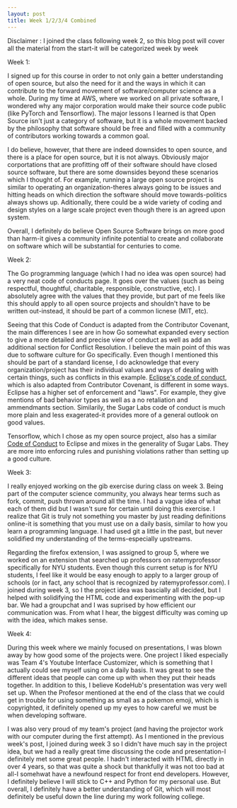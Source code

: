 ```yaml
---
layout: post
title: Week 1/2/3/4 Combined
---
```



Disclaimer : I joined the class following week 2, so this blog post will cover all the material from the start-it will be categorized week by week

Week 1:

I signed up for this course in order to not only gain a better understanding of open source, but also the need for it and the ways in which it can contribute to the forward movement of software/computer science as a whole. During my time at AWS, where we worked on all private software, I wondered why any major corporation would make their source code public (like PyTorch and Tensorflow). The major lessons I learned is that Open Source isn't just a category of software, but it is a whole movement backed by the philosophy that software should be free and filled with a community of contributors working towards a common goal.

I do believe, however, that there are indeed downsides to open source, and there is a place for open source, but it is not always. Obviously major corportations that are profitting off of their software should have closed source software, but there are some downsides beyond these scenarios which I thought of. For example, running a large open source project is similar to operating an organization-theres always going to be issues and hitting heads on which direction the software should move towards-politics always shows up. Aditionally, there could be a wide variety of coding and design styles on a large scale project even though there is an agreed upon system.

Overall, I definitely do believe Open Source Software brings on more good than harm-it gives a community infinite potential to create and collaborate on software which will be substantial for centuries to come.

Week 2:

The Go programming language (which I had no idea was open source) had a very neat code of conducts page. It goes over the values (such as being respectful, thoughtful, charitable, responsible, constructive, etc). I absolutely agree with the values that they provide, but part of me feels like this should apply to all open source projects and shouldn't have to be written out-instead, it should be part of a common licnese (MIT, etc). 

Seeing that this Code of Conduct is adapted from the Contributor Covenant, the main differences I see are in how Go somewhat expanded every section to give a more detailed and precise view of conduct as well as add an additional section for Conflict Resolution. I believe the main point of this was due to software culture for Go specifically. Even though I mentioned this should be part of a standard license, I do acknowledge that every organization/project has their individual values and ways of dealing with certain things, such as conflicts in this example. [Eclipse's code of conduct](https://www.eclipse.org/org/documents/Community_Code_of_Conduct.php), which is also adapted from Contributor Covenant, is different in some ways. Eclipse has a higher set of enforcement and "laws". For example, they give mentions of bad behavior types as well as a no retaliation and ammendmants section. Similarily, the Sugar Labs code of conduct is much more plain and less exagerated-it provides more of a general outlook on good values.

Tensorflow, which I chose as my open source project, also has a similar [Code of Conduct](https://chromium.googlesource.com/external/github.com/tensorflow/tensorflow/+/HEAD/CODE_OF_CONDUCT.md) to Eclipse and mixes in the generality of Sugar Labs. They are more into enforcing rules and punishing violations rather than setting up a good culture.

Week 3:


I really enjoyed working on the gib exercise during class on week 3. Being part of the computer science community, you always hear terms such as fork, commit, push thrown around all the time. I had a vague idea of what each of them did but I wasn't sure for certain until doing this exercise. I realize that Git is truly not something you master by just reading definitions online-it is something that you must use on a daily basis, similar to how you learn a programming language. I had used git a little in the past, but never solidified my understanding of the terms-especially upstreams.

Regarding the firefox extension, I was assigned to group 5, where we worked on an extension that searched up professors on ratemyprofessor specifically for NYU students. Even though this current setup is for NYU students, I feel like it would be easy enough to apply to a larger group of schools (or in fact, any school that is recognized by ratemyprofessor.com). I joined during week 3, so I the project idea was bascially all decided, but I helped with solidifying the HTML code and experimenting with the pop-up bar. We had a groupchat and I was suprised by how efficient our communication was. From what I hear, the biggest difficulty was coming up with the idea, which makes sense.

Week 4:

During this week where we mainly focused on presentations, I was blown away by how good some of the projects were. One project I liked especially was Team 4's Youtube Interface Customizer, which is something that I actually could see myself using on a daily basis. It was great to see the different ideas that people can come up with when they put their heads together. In addition to this, I believe KodeHub's presentation was very well set up. When the Profesor mentioned at the end of the class that we could get in trouble for using something as small as a pokemon emoji, which is copyrighted, it definitely opened up my eyes to how careful we must be when developing software.

I was also very proud of my team's project (and having the projector work with our computer during the first attempt). As I mentioned in the previous week's post, I joined during week 3 so I didn't have much say in the project idea, but we had a really great time discussing the code and presentation-I definitely met some great people. I hadn't interacted with HTML directly in over 4 years, so that was quite a shock but thankfully it was not too bad at all-I somehwat have a newfound respect for front end developers. However, I definitely believe I will stick to C++ and Python for my personal use. But overall, I definitely have a better understanding of Git, which will most definitely be useful down the line during my work following college.
